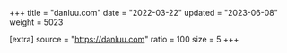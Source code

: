 +++
title = "danluu.com"
date = "2022-03-22"
updated = "2023-06-08"
weight = 5023

[extra]
source = "https://danluu.com"
ratio = 100
size = 5
+++
